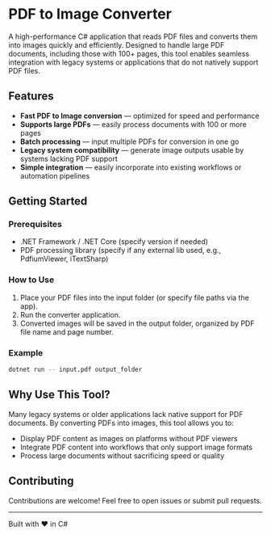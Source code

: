 # PDF to Image Converter

A high-performance C# application that reads PDF files and converts them into images quickly and efficiently. Designed to handle large PDF documents, including those with 100+ pages, this tool enables seamless integration with legacy systems or applications that do not natively support PDF files.

## Features

- **Fast PDF to Image conversion** — optimized for speed and performance  
- **Supports large PDFs** — easily process documents with 100 or more pages  
- **Batch processing** — input multiple PDFs for conversion in one go  
- **Legacy system compatibility** — generate image outputs usable by systems lacking PDF support  
- **Simple integration** — easily incorporate into existing workflows or automation pipelines

## Getting Started

### Prerequisites

- .NET Framework / .NET Core (specify version if needed)  
- PDF processing library (specify if any external lib used, e.g., PdfiumViewer, iTextSharp)  

### How to Use

1. Place your PDF files into the input folder (or specify file paths via the app).  
2. Run the converter application.  
3. Converted images will be saved in the output folder, organized by PDF file name and page number.  

### Example

```bash
dotnet run -- input.pdf output_folder
````

## Why Use This Tool?

Many legacy systems or older applications lack native support for PDF documents. By converting PDFs into images, this tool allows you to:

* Display PDF content as images on platforms without PDF viewers
* Integrate PDF content into workflows that only support image formats
* Process large documents without sacrificing speed or quality

## Contributing

Contributions are welcome! Feel free to open issues or submit pull requests.

---

Built with ❤️ in C#
